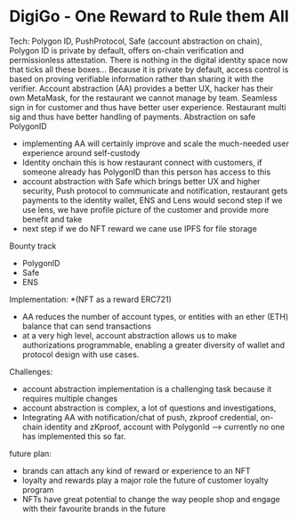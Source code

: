 # DigiGo - One Reward to Rule them All

Tech: Polygon ID, PushProtocol, Safe (account abstraction on chain), 
Polygon ID is private by default, offers on-chain verification and permissionless attestation. There is nothing in the digital identity space now that ticks all these boxes… Because it is private by default, access control is based on proving verifiable information rather than sharing it with the verifier.
Account abstraction (AA) provides a better UX, hacker has their own MetaMask, for the restaurant we cannot manage by team.
Seamless sign in for customer and thus have better user experience. Restaurant multi sig and thus have better handling of payments.
Abstraction on safe PolygonID 
- implementing AA will certainly improve and scale the much-needed user experience around self-custody
- Identity onchain this is how restaurant connect with customers, if someone already has PolygonID than this person has access to this
- account abstraction with Safe which brings better UX and higher security, Push protocol to communicate and notification, restaurant gets payments to the identity wallet, ENS and Lens would second step if we use lens, we have profile picture of the customer and provide more benefit and take
- next step if we do NFT reward we cane use IPFS for file storage

Bounty track
- PolygonID
- Safe
- ENS

Implementation:
*(NFT as a reward ERC721)
- AA reduces the number of account types, or entities with an ether (ETH) balance that can send transactions
- at a very high level, account abstraction allows us to make authorizations programmable, enabling a greater diversity of wallet and protocol design with   use cases.


Challenges:
- account abstraction implementation is a challenging task because it requires multiple changes 
- account abstraction is complex, a lot of questions and investigations, 
- Integrating AA with notification/chat of push, zkproof credential, on-chain identity and zKproof, account with PolygonId --> currently no one has implemented this so far.

future plan:
- brands can attach any kind of reward or experience to an NFT
- loyalty and rewards play a major role the future of customer loyalty program
- NFTs have great potential to change the way people shop and engage with their favourite brands in the future
